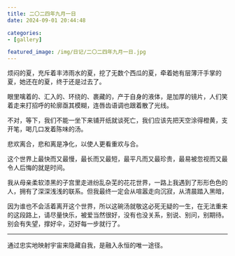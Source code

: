 ```yaml
---
title: 二〇二四年九月一日
date: 2024-09-01 20:44:48

categories:
- [gallery]

featured_image: /img/日记/二〇二四年九月一日.jpg
---
```


烦闷的夏，充斥着丰沛雨水的夏，挖了无数个西瓜的夏，牵着她有层薄汗手掌的夏，她还在的夏，终于还是过去了。

眼里噙着的、汇入的、环绕的、裹藏的，产于自身的液体，是加厚的镜片，人们笑着走来打招呼的轮廓亟其模糊，连唇齿语调也跟着散了光线。

不对，等下，我们不能一坐下来铺开纸就谈死亡，我们应该先把天空涂得橙黄，支开笔，喝几口发着陈味的汤。

悲欢离合，悲和离是净化，以使人更看重欢与合。

这个世界上最快而又最慢，最长而又最短，最平凡而又最珍贵，最易被忽视而又最令人后悔的就是时间。

我从母亲柔软漆黑的子宫里走进纷乱杂芜的花花世界，一路上我遇到了形形色色的人，拥有了深深浅浅的联系。但我最终一定会从喧嚣走向沉寂，从清晨踏入黑暗，

因为谁也不会活着离开这个世界，所以这碗汤就敬这必死无疑的一生，在无法重来的这段路上，请尽量快乐，被爱当然很好，没有也没关系，别说、别问，别期待。别会有失望，撑好伞，迈好每一步就行了。

---

通过忠实地映射宇宙来隐藏自我，是融入永恒的唯一途径。